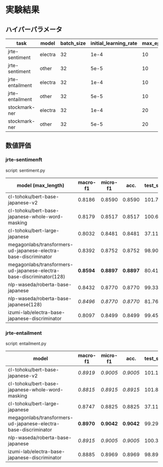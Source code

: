 # 実験結果

## ハイパーパラメータ

|task|model|batch_size|initial_learning_rate|max_epoch|max_length(default)|
|----|-----|----------|---------------------|---------|----------|
|jrte-sentiment|electra|32|1e-4|10|64|
|jrte-sentiment|other|32|5e-5|10|64|
|jrte-entailment|electra|32|1e-4|10|64|
|jrte-entailment|other|32|5e-5|10|64|
|stockmark-ner|electra|32|1e-4|20|256|
|stockmark-ner|other|32|5e-5|20|256|

## 数値評価


### jrte-sentimenft

script: sentiment.py

|model (max_length)|macro-f1|micro-f1|acc.|test_samples_per_second|
|-----|--------|--------|----|-----------------------|
|cl-tohoku/bert-base-japanese-v2|0.8186|0.8590|0.8590|101.7830|
|cl-tohoku/bert-base-japanese-whole-word-masking|0.8179|0.8517|0.8517|100.6520|
|cl-tohoku/bert-large-japanese|0.8032|0.8481|0.8481|37.1100|
|megagonlabs/transformers-ud-japanese-electra-base-discriminator|0.8392|0.8752|0.8752|98.9070|
|megagonlabs/transformers-ud-japanese-electra-base-discriminator(128)|**0.8594**|**0.8897**|**0.8897**|80.4180|
|nlp-waseda/roberta-base-japanese|0.8432|0.8770|0.8770|99.3320|
|nlp-waseda/roberta-base-japanese(128)|_0.8496_|_0.8770_|_0.8770_|81.7610|
|izumi-lab/electra-base-japanese-discriminator|0.8097|0.8499|0.8499|99.4560|

### jrte-entailment

script: entailment.py

|model|macro-f1|micro-f1|acc.|test_samples_per_second|
|-----|--------|--------|----|-----------------------|
|cl-tohoku/bert-base-japanese-v2|_0.8919_|_0.9005_|_0.9005_|101.1660|
|cl-tohoku/bert-base-japanese-whole-word-masking|_0.8815_|_0.8915_|_0.8915_|101.8050|
|cl-tohoku/bert-large-japanese|0.8747|0.8825|0.8825|37.1160|
|megagonlabs/transformers-ud-japanese-electra-base-discriminator|**0.8970**|**0.9042**|**0.9042**|99.2990|
|nlp-waseda/roberta-base-japanese|_0.8915_|_0.9005_|_0.9005_|100.3370|
|izumi-lab/electra-base-japanese-discriminator|0.8885|0.8969|0.8969|98.8900|
